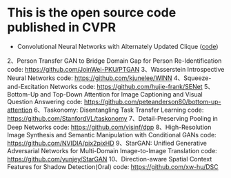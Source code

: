 # This is the open source code published in CVPR
- Convolutional Neural Networks with Alternately Updated Clique ([code](https://github.com/iboing/CliqueNet))

2、Person Transfer GAN to Bridge Domain Gap for Person Re-Identification
     code: https://github.com/JoinWei-PKU/PTGAN
3、Wasserstein Introspective Neural Networks
     code: https://github.com/kjunelee/WINN
4、Squeeze-and-Excitation Networks
     code: https://github.com/hujie-frank/SENet
5、Bottom-Up and Top-Down Attention for Image Captioning and Visual Question Answering
     code: https://github.com/peteanderson80/bottom-up-attention
6、Taskonomy: Disentangling Task Transfer Learning
     code: https://github.com/StanfordVL/taskonomy
7、Detail-Preserving Pooling in Deep Networks
     code: https://github.com/visinf/dpp
8、High-Resolution Image Synthesis and Semantic Manipulation with Conditional GANs
     code: https://github.com/NVIDIA/pix2pixHD
9、StarGAN: Unified Generative Adversarial Networks for Multi-Domain Image-to-Image Translation
     code: https://github.com/yunjey/StarGAN
10、Direction-aware Spatial Context Features for Shadow Detection(Oral)
     code: https://github.com/xw-hu/DSC
